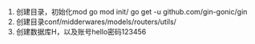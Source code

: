1. 创建目录，初始化mod go mod init/ go get -u github.com/gin-gonic/gin
2. 创建目录conf/midderwares/models/routers/utils/
3. 创建数据库H，以及账号hello密码123456